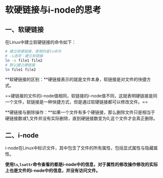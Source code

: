 # 软硬链接与i-node的思考

## 一、软硬链接

在Linux中建立软硬链接的命令如下：

```bash
# 建立软硬链接，使用的是ln命令
# -s选项：建立软链接
ln -s file1 file2
# 默认建立硬链接
ln file1 file2
```

**软硬链接的区别：**硬链接表示的就是文件本身，软链接是对文件的快捷方式。

==硬链接的文件的i-node值相同，软链接的i-node值不同，这就表明硬链接是同一个文件，软链接是一种快捷方式，但是通过软硬链接都可以修改文件。==

**硬链接与删除操作：**如果一个文件有多个硬链接，那么删除文件只是相当于硬链接数减1,文件并没有实际删除，直到硬链接数变为0,这个文件才会真正删除。



## 二、i-node

i-node在Linux中标识文件，其中包含了文件的所有属性，包括显式属性与隐藏属性。

**使用`ls`,`lsattr`命令查看的都是i-node中的信息，对于属性的修改操作修改的实际上也是文件的i-node中的信息，并没有访问文件。**